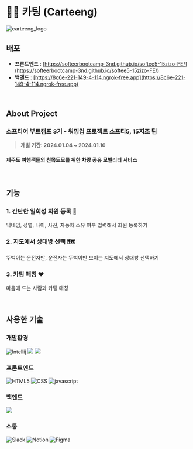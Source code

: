# 🚙💕 카팅 (Carteeng)

![carteeng_logo](https://github.com/softeerbootcamp-3nd/softee5-15zizo-BE/assets/59831262/39a5f795-41f7-4f02-80dd-c557871c5d5c)

## 배포
- **프론트엔드** : [https://softeerbootcamp-3nd.github.io/softee5-15zizo-FE/](https://softeerbootcamp-3nd.github.io/softee5-15zizo-FE/)<br>
- **백엔드** : [https://8c6e-221-149-4-114.ngrok-free.app](https://8c6e-221-149-4-114.ngrok-free.app)

</br>

## About Project
### **소프티어 부트캠프 3기 - 워밍업 프로젝트 소프티5, 15지조 팀**
> **개발 기간: 2024.01.04 ~ 2024.01.10**

#### 제주도 여행객들의 친목도모를 위한 차량 공유 모빌리티 서비스

</br>

## 기능
### 1. 간단한 일회성 회원 등록 📝
닉네임, 성별, 나이, 사진, 자동차 소유 여부 입력해서 회원 등록하기
### 2. 지도에서 상대방 선택 🗺️
뚜벅이는 운전자만, 운전자는 뚜벅이만 보이는 지도에서 상대방 선택하기
### 3. 카팅 매칭 ♥️
마음에 드는 사람과 카팅 매칭

</br>

## 사용한 기술

### 개발환경
![Intellij](https://img.shields.io/badge/Intellijidea-000000?style=for-the-badge&logo=intellijidea&logoColor=white)
<img src="https://img.shields.io/badge/git-F05032?style=for-the-badge&logo=git&logoColor=white">
<img src="https://img.shields.io/badge/github-181717?style=for-the-badge&logo=github&logoColor=white"> 

### 프론트엔드
![HTML5](https://img.shields.io/badge/HTML-E34F26?style=for-the-badge&logo=html5&logoColor=white)
![CSS](https://img.shields.io/badge/CSS-1572B6?style=for-the-badge&logo=css3&logoColor=white)
![javascript](https://img.shields.io/badge/javascript-F7DF1E?style=for-the-badge&logo=javascript&logoColor=white)

### 백엔드
<img src="https://img.shields.io/badge/springboot-6DB33F?style=for-the-badge&logo=springboot&logoColor=white">

### 소통
![Slack](https://img.shields.io/badge/Slack-4A154B?style=for-the-badge&logo=Slack&logoColor=white)
![Notion](https://img.shields.io/badge/Notion-000000?style=for-the-badge&logo=Notion&logoColor=white)
![Figma](https://img.shields.io/badge/Figma-F24E1E?style=for-the-badge&logo=figma&logoColor=white)
